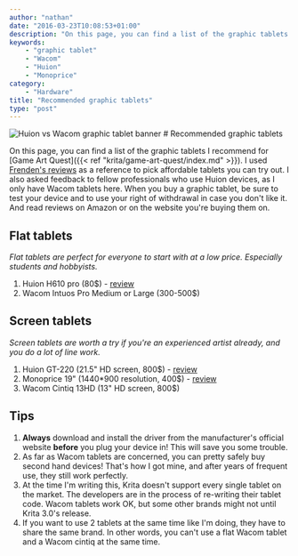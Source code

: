 ```yaml
---
author: "nathan"
date: "2016-03-23T10:08:53+01:00"
description: "On this page, you can find a list of the graphic tablets I recommend for Game Art Quest. Flat tablets are perfect for everyone to start with at a low price, while screen tablets are a better fit if you do a lot of line work."
keywords: 
    - "graphic tablet"
    - "Wacom"
    - "Huion"
    - "Monoprice"
category: 
    - "Hardware"
title: "Recommended graphic tablets"
type: "post"
---
```



<img src="/img/post/hardware/huion-vs-wacom.jpg" alt="Huion vs Wacom graphic tablet banner" class="img-responsive" />
# Recommended graphic tablets

On this page, you can find a list of the graphic tablets I recommend for [Game Art Quest]({{< ref "krita/game-art-quest/index.md" >}}). I used [Frenden's reviews](http://frenden.com/tagged/review) as a reference to pick affordable tablets you can try out. I also asked feedback to fellow professionals who use Huion devices, as I only have Wacom tablets here. When you buy a graphic tablet, be sure to test your device and to use your right of withdrawal in case you don't like it. And read reviews on Amazon or on the website you're buying them on.

## Flat tablets

_Flat tablets are perfect for everyone to start with at a low price. Especially students and hobbyists._

1. Huion H610 pro (80$) - [review](http://frenden.com/post/87110791272/huion-h610-pro-h610-k58-graphics-tablet-review)
2. Wacom Intuos Pro Medium or Large (300-500$)

## Screen tablets

_Screen tablets are worth a try if you're an experienced artist already, and you do a lot of line work._

1. Huion GT-220 (21.5" HD screen, 800$) - [review](http://frenden.com/image/118056589592)
2. Monoprice 19" (1440*900 resolution, 400$) - [review](http://frenden.com/post/69444810884/review-monoprice-19-tablet-monitor-wacom-take)
3. Wacom Cintiq 13HD (13" HD screen, 800$)

## Tips

1. **Always** download and install the driver from the manufacturer's official website **before** you plug your device in! This will save you some trouble.
2. As far as Wacom tablets are concerned, you can pretty safely buy second hand devices! That's how I got mine, and after years of frequent use, they still work perfectly.
3. At the time I'm writing this, Krita doesn't support every single tablet on the market. The developers are in the process of re-writing their tablet code. Wacom tablets work OK, but some other brands might not until Krita 3.0's release.
4. If you want to use 2 tablets at the same time like I'm doing, they have to share the same brand. In other words, you can't use a flat Wacom tablet and a Wacom cintiq at the same time.
